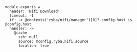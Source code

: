 

    module.exports = 
      header: 'Nifi Download'
      timeout: -1
      if: -> @contexts('ryba/nifi/manager')[0]?.config.host is @config.host
      handler: ->
        @cache
          ssh: null
          source: @config.ryba.nifi.source
          location: true
